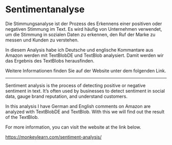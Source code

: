 # Sentimentanalyse

Die Stimmungsanalyse ist der Prozess des Erkennens einer positiven oder negativen Stimmung im Text. 
Es wird häufig von Unternehmen verwendet, um die Stimmung in sozialen Daten zu erkennen, den Ruf der Marke zu messen und Kunden zu verstehen.

In diesem Analysis habe ich Deutsche und englische Kommantare aus Amazon werden mit TextBlobDE und TextBlob analysiert. 
Damit werden wir das Ergebnis des TextBlobs herausfinden.

Weitere Informationen finden Sie auf der Website unter dem folgenden Link.

***

Sentiment analysis is the process of detecting positive or negative sentiment in text. 
It’s often used by businesses to detect sentiment in social data, gauge brand reputation, and understand customers.

In this analysis I have German and English comments on Amazon are analyzed with TextBlobDE and TextBlob. 
With this we will find out the result of the TextBlob.

For more information, you can visit the website at the link below.

https://monkeylearn.com/sentiment-analysis/
